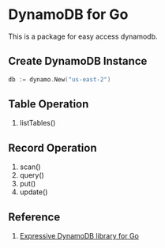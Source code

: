 # DynamoDB for Go

This is a package for easy access dynamodb.

## Create DynamoDB Instance

``` go
db := dynamo.New("us-east-2")
```

## Table Operation

1. listTables()

## Record Operation

1. scan()
2. query()
3. put()
4. update()

## Reference

1. [Expressive DynamoDB library for Go](https://github.com/guregu/dynamo)